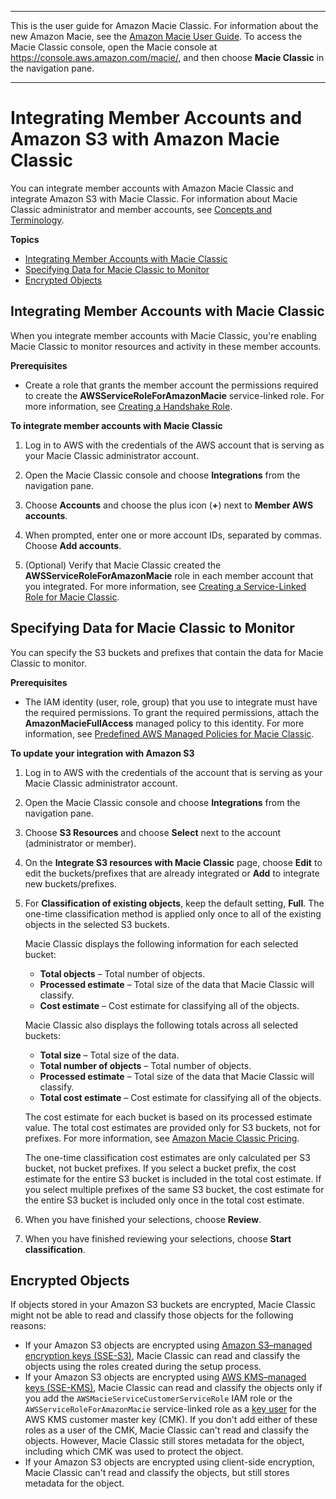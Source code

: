 --------

This is the user guide for Amazon Macie Classic\. For information about the new Amazon Macie, see the [Amazon Macie User Guide](https://docs.aws.amazon.com/macie/latest/user/)\. To access the Macie Classic console, open the Macie console at [https://console\.aws\.amazon\.com/macie/](https://console.aws.amazon.com/macie/), and then choose **Macie Classic** in the navigation pane\.

--------

# Integrating Member Accounts and Amazon S3 with Amazon Macie Classic<a name="macie-integration"></a>

You can integrate member accounts with Amazon Macie Classic and integrate Amazon S3 with Macie Classic\. For information about Macie Classic administrator and member accounts, see [Concepts and Terminology](macie-concepts.md)\.

**Topics**
+ [Integrating Member Accounts with Macie Classic](#macie-integration-member)
+ [Specifying Data for Macie Classic to Monitor](#macie-integration-services)
+ [Encrypted Objects](#macie-encrypted-objects)

## Integrating Member Accounts with Macie Classic<a name="macie-integration-member"></a>

When you integrate member accounts with Macie Classic, you're enabling Macie Classic to monitor resources and activity in these member accounts\.

**Prerequisites**
+ Create a role that grants the member account the permissions required to create the **AWSServiceRoleForAmazonMacie** service\-linked role\. For more information, see [Creating a Handshake Role](macie-access-control.md#create-handshake-role)\.

**To integrate member accounts with Macie Classic**

1. Log in to AWS with the credentials of the AWS account that is serving as your Macie Classic administrator account\.

1. Open the Macie Classic console and choose **Integrations** from the navigation pane\.

1. Choose **Accounts** and choose the plus icon \(**\+**\) next to **Member AWS accounts**\.

1. When prompted, enter one or more account IDs, separated by commas\. Choose **Add accounts**\.

1. \(Optional\) Verify that Macie Classic created the **AWSServiceRoleForAmazonMacie** role in each member account that you integrated\. For more information, see [Creating a Service\-Linked Role for Macie Classic](using-service-linked-roles.md#create-slr)\.

## Specifying Data for Macie Classic to Monitor<a name="macie-integration-services"></a>

You can specify the S3 buckets and prefixes that contain the data for Macie Classic to monitor\.

**Prerequisites**
+ The IAM identity \(user, role, group\) that you use to integrate must have the required permissions\. To grant the required permissions, attach the **AmazonMacieFullAccess** managed policy to this identity\. For more information, see [Predefined AWS Managed Policies for Macie Classic](macie-access-control.md#managed-policies)\.

**To update your integration with Amazon S3**

1. Log in to AWS with the credentials of the account that is serving as your Macie Classic administrator account\.

1. Open the Macie Classic console and choose **Integrations** from the navigation pane\.

1. Choose **S3 Resources** and choose **Select** next to the account \(administrator or member\)\.

1. On the **Integrate S3 resources with Macie Classic** page, choose **Edit** to edit the buckets/prefixes that are already integrated or **Add** to integrate new buckets/prefixes\.

1. For **Classification of existing objects**, keep the default setting, **Full**\. The one\-time classification method is applied only once to all of the existing objects in the selected S3 buckets\.

   Macie Classic displays the following information for each selected bucket:
   + **Total objects** – Total number of objects\.
   + **Processed estimate** – Total size of the data that Macie Classic will classify\.
   + **Cost estimate** – Cost estimate for classifying all of the objects\.

   Macie Classic also displays the following totals across all selected buckets:
   + **Total size** – Total size of the data\.
   + **Total number of objects** – Total number of objects\.
   + **Processed estimate** – Total size of the data that Macie Classic will classify\.
   + **Total cost estimate** – Cost estimate for classifying all of the objects\.

   The cost estimate for each bucket is based on its processed estimate value\. The total cost estimates are provided only for S3 buckets, not for prefixes\. For more information, see [Amazon Macie Classic Pricing](http://aws.amazon.com/macie/pricing/)\.

   The one\-time classification cost estimates are only calculated per S3 bucket, not bucket prefixes\. If you select a bucket prefix, the cost estimate for the entire S3 bucket is included in the total cost estimate\. If you select multiple prefixes of the same S3 bucket, the cost estimate for the entire S3 bucket is included only once in the total cost estimate\.

1. When you have finished your selections, choose **Review**\.

1. When you have finished reviewing your selections, choose **Start classification**\.

## Encrypted Objects<a name="macie-encrypted-objects"></a>

If objects stored in your Amazon S3 buckets are encrypted, Macie Classic might not be able to read and classify those objects for the following reasons: 
+ If your Amazon S3 objects are encrypted using [Amazon S3–managed encryption keys \(SSE\-S3\)](https://docs.aws.amazon.com/AmazonS3/latest/dev/UsingServerSideEncryption.html), Macie Classic can read and classify the objects using the roles created during the setup process\.
+ If your Amazon S3 objects are encrypted using [AWS KMS–managed keys \(SSE\-KMS\)](https://docs.aws.amazon.com/AmazonS3/latest/dev/UsingKMSEncryption.html), Macie Classic can read and classify the objects only if you add the `AWSMacieServiceCustomerServiceRole` IAM role or the `AWSServiceRoleForAmazonMacie` service\-linked role as a [key user](https://docs.aws.amazon.com/kms/latest/developerguide/key-policies.html#key-policy-default-allow-users) for the AWS KMS customer master key \(CMK\)\. If you don't add either of these roles as a user of the CMK, Macie Classic can't read and classify the objects\. However, Macie Classic still stores metadata for the object, including which CMK was used to protect the object\.
+ If your Amazon S3 objects are encrypted using client\-side encryption, Macie Classic can't read and classify the objects, but still stores metadata for the object\.